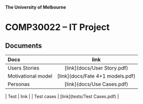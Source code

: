 **The University of Melbourne**
# COMP30022 – IT Project



## Documents

| Docs | link |
| :---         |     :---:      |
| Users Stories  | [link](docs/User Story.pdf)  |
| Motivational model    | [link](docs/Fate 4+1 models.pdf)  |
| Personas    | [link](docs/Use Cases.pdf)   |

| Test | link |
| Test cases | [link](tests/Test Cases.pdf) |


